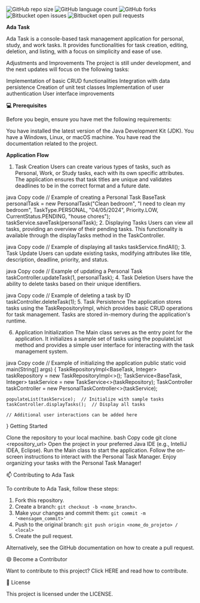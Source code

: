 
![GitHub repo size](https://img.shields.io/github/repo-size/nataliadiotto/ADA-Task?style=for-the-badge)
![GitHub language count](https://img.shields.io/github/languages/count/nataliadiotto/ADA-Task?style=for-the-badge)
![GitHub forks](https://img.shields.io/github/forks/nataliadiotto/ADA-Task?style=for-the-badge)
![Bitbucket open issues](https://img.shields.io/bitbucket/issues/nataliadiotto/ADA-Task?style=for-the-badge)
![Bitbucket open pull requests](https://img.shields.io/bitbucket/pr-raw/nataliadiotto/ADA-Task?style=for-the-badge)

**Ada Task**

Ada Task is a console-based task management application for personal, study, and work tasks. It provides functionalities for task creation, editing, deletion, and listing, with a focus on simplicity and ease of use.

Adjustments and Improvements
The project is still under development, and the next updates will focus on the following tasks:

 Implementation of basic CRUD functionalities
 Integration with data persistence
 Creation of unit test classes
 Implementation of user authentication
 User interface improvements

**💻 Prerequisites**

Before you begin, ensure you have met the following requirements:

You have installed the latest version of the Java Development Kit (JDK).
You have a Windows, Linux, or macOS machine.
You have read the documentation related to the project.

**Application Flow**

1. Task Creation
Users can create various types of tasks, such as Personal, Work, or Study tasks, each with its own specific attributes. The application ensures that task titles are unique and validates deadlines to be in the correct format and a future date.

java
Copy code
// Example of creating a Personal Task
BaseTask personalTask = new PersonalTask("Clean bedroom",
        "I need to clean my bedroom",
        TaskType.PERSONAL,
        "04/05/2024",
        Priority.LOW,
        CurrentStatus.PENDING,
        "house chores");
taskService.saveTask(personalTask);
2. Displaying Tasks
Users can view all tasks, providing an overview of their pending tasks. This functionality is available through the displayTasks method in the TaskController.

java
Copy code
// Example of displaying all tasks
taskService.findAll();
3. Task Update
Users can update existing tasks, modifying attributes like title, description, deadline, priority, and status.

java
Copy code
// Example of updating a Personal Task
taskController.updateTask(1, personalTask);
4. Task Deletion
Users have the ability to delete tasks based on their unique identifiers.

java
Copy code
// Example of deleting a task by ID
taskController.deleteTask(1);
5. Task Persistence
The application stores tasks using the TaskRepositoryImpl, which provides basic CRUD operations for task management. Tasks are stored in-memory during the application's runtime.

6. Application Initialization
The Main class serves as the entry point for the application. It initializes a sample set of tasks using the populateList method and provides a simple user interface for interacting with the task management system.

java
Copy code
// Example of initializing the application
public static void main(String[] args) {
    TaskRepositoryImpl<BaseTask, Integer> taskRepository = new TaskRepositoryImpl<>();
    TaskService<BaseTask, Integer> taskService = new TaskService<>(taskRepository);
    TaskController taskController = new PersonalTaskController<>(taskService);

    populateList(taskService);  // Initialize with sample tasks
    taskController.displayTasks();  // Display all tasks

    // Additional user interactions can be added here
}
Getting Started

Clone the repository to your local machine.
bash
Copy code
git clone <repository_url>
Open the project in your preferred Java IDE (e.g., IntelliJ IDEA, Eclipse).
Run the Main class to start the application.
Follow the on-screen instructions to interact with the Personal Task Manager.
Enjoy organizing your tasks with the Personal Task Manager!


📫 Contributing to Ada Task

To contribute to Ada Task, follow these steps:

1. Fork this repository.
2. Create a branch: `git checkout -b <nome_branch>`.
3. Make your changes and commit them: `git commit -m '<mensagem_commit>'`
4. Push to the original branch: `git push origin <nome_do_projeto> / <local>`
5. Create the pull request.

Alternatively, see the GitHub documentation on how to create a pull request.

😄 Become a Contributor

Want to contribute to this project? Click HERE and read how to contribute.

📝 License

This project is licensed under the LICENSE.
